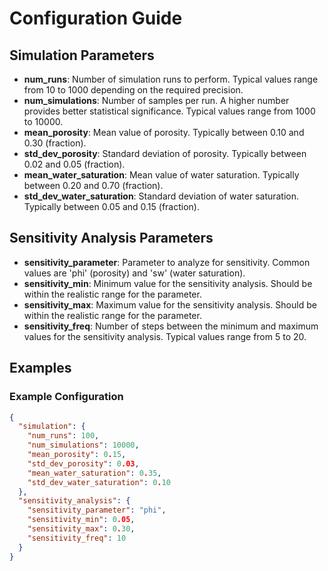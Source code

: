 # Configuration Guide

## Simulation Parameters

- **num_runs**: Number of simulation runs to perform. Typical values range from 10 to 1000 depending on the required precision.
- **num_simulations**: Number of samples per run. A higher number provides better statistical significance. Typical values range from 1000 to 10000.
- **mean_porosity**: Mean value of porosity. Typically between 0.10 and 0.30 (fraction).
- **std_dev_porosity**: Standard deviation of porosity. Typically between 0.02 and 0.05 (fraction).
- **mean_water_saturation**: Mean value of water saturation. Typically between 0.20 and 0.70 (fraction).
- **std_dev_water_saturation**: Standard deviation of water saturation. Typically between 0.05 and 0.15 (fraction).

## Sensitivity Analysis Parameters

- **sensitivity_parameter**: Parameter to analyze for sensitivity. Common values are 'phi' (porosity) and 'sw' (water saturation).
- **sensitivity_min**: Minimum value for the sensitivity analysis. Should be within the realistic range for the parameter.
- **sensitivity_max**: Maximum value for the sensitivity analysis. Should be within the realistic range for the parameter.
- **sensitivity_freq**: Number of steps between the minimum and maximum values for the sensitivity analysis. Typical values range from 5 to 20.

## Examples

### Example Configuration

```json
{
  "simulation": {
    "num_runs": 100,
    "num_simulations": 10000,
    "mean_porosity": 0.15,
    "std_dev_porosity": 0.03,
    "mean_water_saturation": 0.35,
    "std_dev_water_saturation": 0.10
  },
  "sensitivity_analysis": {
    "sensitivity_parameter": "phi",
    "sensitivity_min": 0.05,
    "sensitivity_max": 0.30,
    "sensitivity_freq": 10
  }
}
